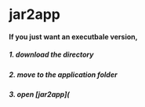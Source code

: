 # jar2app

#### If you just want an executbale version, 
##### 1. download the directory
##### 2. move to the application folder
##### 3. open [jar2app](
